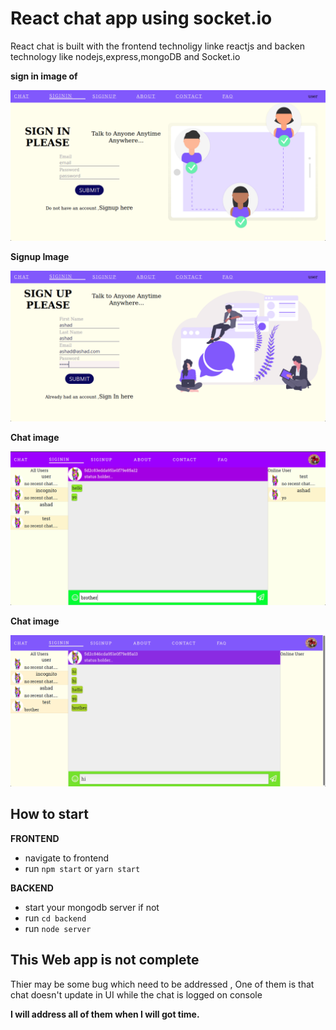 # React chat app using socket.io

React chat is built with the frontend technoligy linke reactjs
and backen technology like nodejs,express,mongoDB and Socket.io

**sign in image of**

![Signin image](./images/signin.png)

**Signup Image**

![SignUp image](./images/signup.png)

**Chat image**

![SignUp image](./images/chat.png)

**Chat image**

![SignUp image](./images/chat2.png)

## How to start

**FRONTEND**

- navigate to frontend
- run `npm start` or `yarn start`

**BACKEND**

- start your mongodb server if not
- run `cd backend`
- run `node server`

## This Web app is not complete 

Thier may be some bug which need to be addressed ,
One of them is that chat doesn't update in UI while the chat is logged on console

**I will address all of them when I will got time.**
